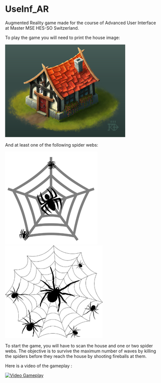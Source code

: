 # UseInf_AR
Augmented Reality game made for the course of Advanced User Interface at Master MSE HES-SO Switzerland.

To play the game you will need to print the house image:

<img src="Assets/Images/house.png" height="300"> 

And at least one of the following spider webs:

<img src="Assets/Images/spider.jpg" height="300"> <img src="Assets/Images/Spider2.png" height="300">

To start the game, you will have to scan the house and one or two spider webs. 
The objective is to survive the maximum number of waves by killing the spiders before they reach the house by shooting fireballs at them.

Here is a video of the gameplay :

[![Video Gameplay](https://img.youtube.com/vi/VhEImlwDocA/0.jpg)](https://www.youtube.com/watch?v=VhEImlwDocA)
